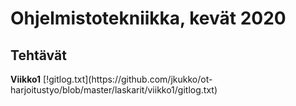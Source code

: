 <h1>Ohjelmistotekniikka, kevät 2020</h1>

<h2>Tehtävät</h2>
<Strong>Viikko1</Strong>
[!gitlog.txt](https://github.com/jkukko/ot-harjoitustyo/blob/master/laskarit/viikko1/gitlog.txt)
